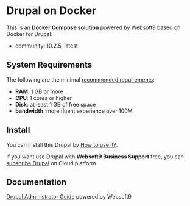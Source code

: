 # Drupal on Docker  

This is an **Docker Compose solution** powered by [Websoft9](https://www.websoft9.com) based on Docker for Drupal:


 - community:  10.2.5, latest


## System Requirements

The following are the minimal [recommended requirements](https://www.drupal.org/docs/user_guide/en/install-requirements.html):

* **RAM**: 1 GB or more
* **CPU**: 1 cores or higher
* **Disk**: at least 1 GB of free space
* **bandwidth**: more fluent experience over 100M  

## Install

You can install this Drupal by [How to use it?](https://github.com/Websoft9/docker-library#how-to-use-it).   

If you want use Drupal with **Websoft9 Business Support** free, you can [subscribe Drupal](https://www.websoft9.com/apps) on Cloud platform

## Documentation

[Drupal Administrator Guide](https://support.websoft9.com/docs/drupal) powered by Websoft9